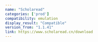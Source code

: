 ```yaml
---
name: "Scholaread"
categories: ['prod']
compatibility: emulation
display_result: "Compatible"
version_from: "1.1.41"
link: https://www.scholaread.cn/download
---
```

